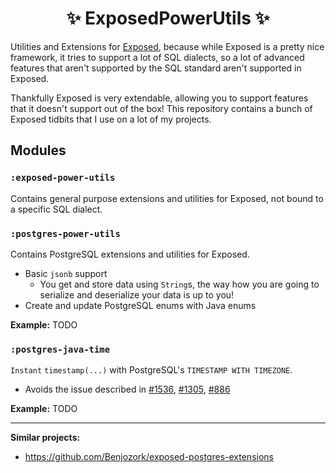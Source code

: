 <h1 align="center">✨ ExposedPowerUtils ✨</h1>

Utilities and Extensions for [Exposed](https://github.com/JetBrains/Exposed), because while Exposed is a pretty nice framework, it tries to support a lot of SQL dialects, so a lot of advanced features that aren't supported by the SQL standard aren't supported in Exposed.

Thankfully Exposed is very extendable, allowing you to support features that it doesn't support out of the box! This repository contains a bunch of Exposed tidbits that I use on a lot of my projects.

## Modules
### `:exposed-power-utils`
Contains general purpose extensions and utilities for Exposed, not bound to a specific SQL dialect.

### `:postgres-power-utils`
Contains PostgreSQL extensions and utilities for Exposed.

* Basic `jsonb` support
  * You get and store data using `String`s, the way how you are going to serialize and deserialize your data is up to you!
* Create and update PostgreSQL enums with Java enums

**Example:** TODO

### `:postgres-java-time`

`Instant` `timestamp(...)` with PostgreSQL's `TIMESTAMP WITH TIMEZONE`.

* Avoids the issue described in [#1536](https://github.com/JetBrains/Exposed/issues/1356), [#1305](https://github.com/JetBrains/Exposed/issues/1305), [#886](https://github.com/JetBrains/Exposed/issues/886)

**Example:** TODO

---
**Similar projects:**
* https://github.com/Benjozork/exposed-postgres-extensions